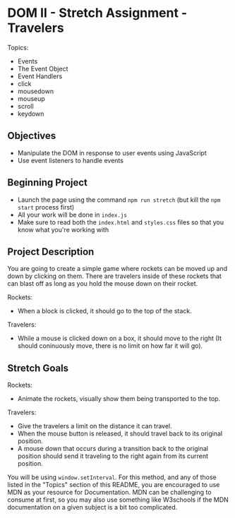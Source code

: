 # DOM II - Stretch Assignment - Travelers

Topics:

* Events
* The Event Object
* Event Handlers
* click
* mousedown
* mouseup
* scroll
* keydown

## Objectives

* Manipulate the DOM in response to user events using JavaScript
* Use event listeners to handle events

## Beginning Project

* Launch the page using the command `npm run stretch` (but kill the `npm start` process first)
* All your work will be done in `index.js`
* Make sure to read both the `index.html` and `styles.css` files so that you know what you're working with

## Project Description

You are going to create a simple game where rockets can be moved up and down by clicking on them.  There are travelers inside of these rockets that can blast off as long as you hold the mouse down on their rocket.

Rockets:

* When a block is clicked, it should go to the top of the stack.

 Travelers:

* While a mouse is clicked down on a box, it should move to the right (It should coninuously move, there is no limit on how far it will go).

## Stretch Goals

Rockets:

* Animate the rockets, visually show them being transported to the top.

Travelers:

* Give the travelers a limit on the distance it can travel.
* When the mouse button is released, it should travel back to its original position.
* A mouse down that occurs during a transition back to the original position should send it traveling to the right again  from its current position.

You will be using `window.setInterval`. For this method, and any of those listed in the "Topics" section of this README, you are encouraged to use MDN as your resource for Documentation. MDN can be challenging to consume at first, so you may also use something like W3schools if the MDN documentation on a given subject is a bit too complicated.
